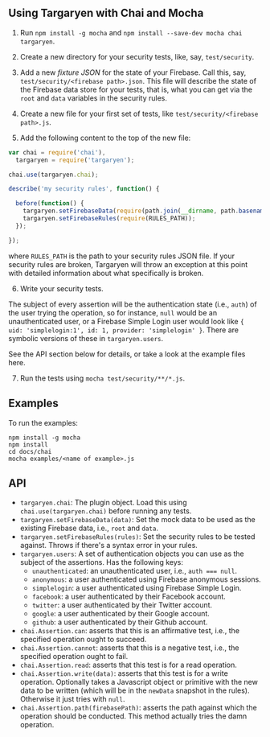 
## Using Targaryen with Chai and Mocha

1. Run `npm install -g mocha` and `npm install --save-dev mocha chai targaryen`.

2. Create a new directory for your security tests, like, say, `test/security`.

3. Add a new *fixture JSON* for the state of your Firebase. Call this, say, `test/security/<firebase path>.json`. This file will describe the state of the Firebase data store for your tests, that is, what you can get via the `root` and `data` variables in the security rules.
 
4. Create a new file for your first set of tests, like `test/security/<firebase path>.js`.

5. Add the following content to the top of the new file:

```js
var chai = require('chai'),
  targaryen = require('targaryen');

chai.use(targaryen.chai);

describe('my security rules', function() {

  before(function() {
    targaryen.setFirebaseData(require(path.join(__dirname, path.basename(__filename, '.js') + '.json')));
    targaryen.setFirebaseRules(require(RULES_PATH));
  });

});
```

where `RULES_PATH` is the path to your security rules JSON file. If your security rules are broken, Targaryen will throw an exception at this point with detailed information about what specifically is broken.

6. Write your security tests.

The subject of every assertion will be the authentication state (i.e., `auth`) of the user trying the operation, so for instance, `null` would be an unauthenticated user, or a Firebase Simple Login user would look like `{ uid: 'simplelogin:1', id: 1, provider: 'simplelogin' }`. There are symbolic versions of these in `targaryen.users`. 

See the API section below for details, or take a look at the example files here.

7. Run the tests using `mocha test/security/**/*.js`.

## Examples

To run the examples:
```
npm install -g mocha
npm install
cd docs/chai
mocha examples/<name of example>.js
```

## API

- `targaryen.chai`: The plugin object. Load this using `chai.use(targaryen.chai)` before running any tests.
- `targaryen.setFirebaseData(data)`: Set the mock data to be used as the existing Firebase data, i.e., `root` and `data`.
- `targaryen.setFirebaseRules(rules)`: Set the security rules to be tested against. Throws if there's a syntax error in your rules. 
- `targaryen.users`: A set of authentication objects you can use as the subject of the assertions. Has the following keys:
  - `unauthenticated`: an unauthenticated user, i.e., `auth === null`.
  - `anonymous`: a user authenticated using Firebase anonymous sessions.
  - `simplelogin`: a user authenticated using Firebase Simple Login.
  - `facebook`: a user authenticated by their Facebook account. 
  - `twitter`: a user authenticated by their Twitter account.
  - `google`: a user authenticated by their Google account.
  - `github`: a user authenticated by their Github account.
- `chai.Assertion.can`: asserts that this is an affirmative test, i.e., the specified operation ought to succeed.
- `chai.Assertion.cannot`: asserts that this is a negative test, i.e., the specified operation ought to fail.
- `chai.Assertion.read`: asserts that this test is for a read operation.
- `chai.Assertion.write(data)`: asserts that this test is for a write operation. Optionally takes a Javascript object or primitive with the new data to be written (which will be in the `newData` snapshot in the rules). Otherwise it just tries with `null`.
- `chai.Assertion.path(firebasePath)`: asserts the path against which the operation should be conducted. This method actually tries the damn operation.

